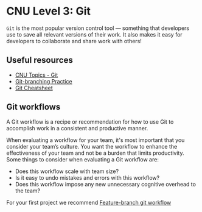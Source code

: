 # CNU Level 3: Git

`Git` is the most popular version control tool — something that developers use to save all relevant versions of their work. It also makes it easy for developers to collaborate and share work with others!

<!-- (TBD) -->

## Useful resources

- [CNU Topics - Git](./CNU%20Topics%20-%20Git.pdf)
- [Git-branching Practice](https://learngitbranching.js.org/)
- [Git Cheatsheet](https://about.gitlab.com/images/press/git-cheat-sheet.pdf)

## Git workflows

A Git workflow is a recipe or recommendation for how to use Git to accomplish work in a consistent and productive manner.

When evaluating a workflow for your team, it's most important that you consider your team’s culture. You want the workflow to enhance the effectiveness of your team and not be a burden that limits productivity. Some things to consider when evaluating a Git workflow are:

- Does this workflow scale with team size?
- Is it easy to undo mistakes and errors with this workflow?
- Does this workflow impose any new unnecessary cognitive overhead to the team?

For your first project we recommend [Feature-branch git workflow](./feature-branch-git-workflow.md)

